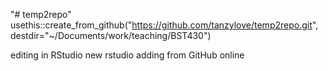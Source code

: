 "# temp2repo" 
 usethis::create_from_github("https://github.com/tanzylove/temp2repo.git", destdir="~/Documents/work/teaching/BST430")
 
editing in RStudio
new rstudio 
adding from GitHub online
